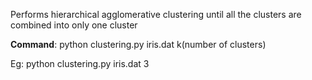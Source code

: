 Performs hierarchical agglomerative clustering until all the clusters are combined into only one cluster


**Command**: python clustering.py iris.dat k(number of clusters) 
              
Eg: python clustering.py iris.dat 3